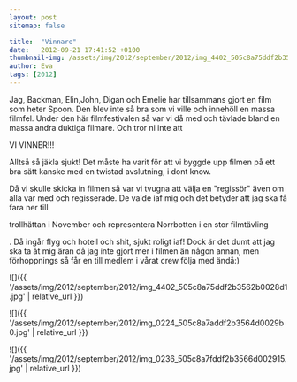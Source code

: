 ```yaml
---
layout: post
sitemap: false

title:  "Vinnare"
date:   2012-09-21 17:41:52 +0100
thumbnail-img: /assets/img/2012/september/2012/img_4402_505c8a75ddf2b3562b0028d1.jpg
author: Eva
tags: [2012]
---
```


Jag, Backman, Elin,John, Digan och Emelie har tillsammans gjort en film som heter Spoon. Den blev inte så bra som vi ville och innehöll en massa filmfel. Under den här filmfestivalen så var vi då med och tävlade bland en massa andra duktiga filmare. Och tror ni inte att 

VI VINNER!!!

 Alltså så jäkla sjukt! Det måste ha varit för att vi byggde upp filmen på ett bra sätt kanske med en twistad avslutning, i dont know.

Då vi skulle skicka in filmen så var vi tvugna att välja en "regissör" även om alla var med och regisserade. De valde iaf mig och det betyder att jag ska få fara ner till 

trollhättan i November och representera Norrbotten i en stor filmtävling

. Då ingår flyg och hotell och shit, sjukt roligt iaf! Dock är det dumt att jag ska ta åt mig äran då jag inte gjort mer i filmen än någon annan, men förhoppnings så får en till medlem i vårat crew följa med ändå:)

![]({{ '/assets/img/2012/september/2012/img_4402_505c8a75ddf2b3562b0028d1.jpg'  | relative_url }})

![]({{ '/assets/img/2012/september/2012/img_0224_505c8a7addf2b3564d0029b0.jpg'  | relative_url }})

![]({{ '/assets/img/2012/september/2012/img_0236_505c8a7fddf2b3566d002915.jpg'  | relative_url }})

